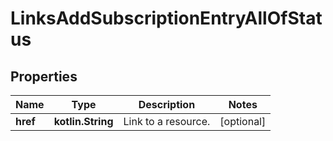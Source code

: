 
# LinksAddSubscriptionEntryAllOfStatus

## Properties
Name | Type | Description | Notes
------------ | ------------- | ------------- | -------------
**href** | **kotlin.String** | Link to a resource. |  [optional]



